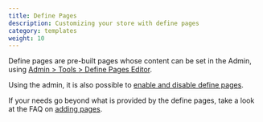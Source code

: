 ```yaml
---
title: Define Pages 
description: Customizing your store with define pages 
category: templates
weight: 10
---
```


Define pages are pre-built pages whose content can be set in the Admin, using [Admin > Tools > Define Pages Editor](/user/admin_pages/tools/define_pages). 

Using the admin, it is also possible to [enable and disable define pages](/user/admin_pages/configuration/configuration_definepagestatus). 

If your needs go beyond what is provided by the define pages, take a look at the FAQ on [adding pages](/user/customizing/add_pages). 

